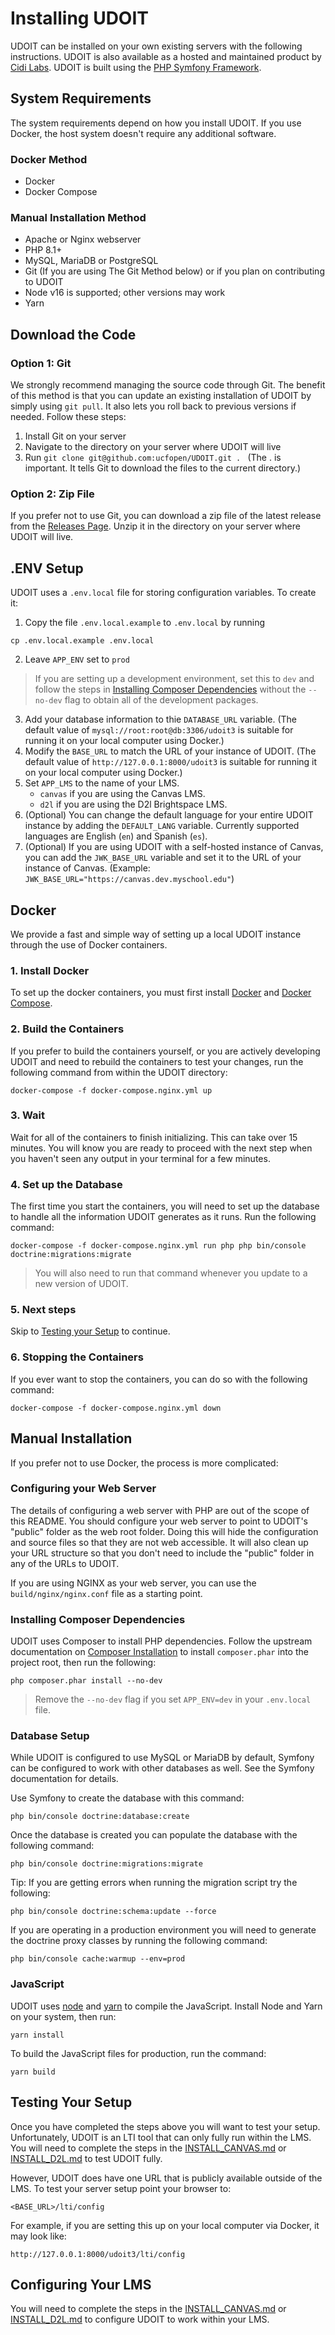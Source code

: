 # Installing UDOIT
UDOIT can be installed on your own existing servers with the following instructions. UDOIT is also available as a hosted and maintained product by [Cidi Labs](https://cidilabs.com). UDOIT is built using the [PHP Symfony Framework](https://symfony.com).

## System Requirements
The system requirements depend on how you install UDOIT.  If you use Docker, the host system doesn't require any additional software.

### Docker Method
* Docker
* Docker Compose

### Manual Installation Method
* Apache or Nginx webserver
* PHP 8.1+
* MySQL, MariaDB or PostgreSQL
* Git (If you are using The Git Method below) or if you plan on contributing to UDOIT
* Node v16 is supported; other versions may work
* Yarn

## Download the Code
### Option 1: Git
We strongly recommend managing the source code through Git. The benefit of this method is that you can update an existing installation of UDOIT by simply using `git pull`. It also lets you roll back to previous versions if needed. Follow these steps:

1. Install Git on your server
2. Navigate to the directory on your server where UDOIT will live
3. Run `git clone git@github.com:ucfopen/UDOIT.git . ` (The . is important. It tells Git to download the files to the current directory.)

### Option 2: Zip File
If you prefer not to use Git, you can download a zip file of the latest release from the [Releases Page](https://github.com/ucfopen/UDOIT/releases).  Unzip it in the directory on your server where UDOIT will live.

## .ENV Setup
UDOIT uses a `.env.local` file for storing configuration variables. To create it:

1. Copy the file `.env.local.example` to `.env.local` by running
```
cp .env.local.example .env.local
```
2. Leave `APP_ENV` set to `prod`
> If you are setting up a development environment, set this to `dev` and follow the steps in [Installing Composer Dependencies](#installing-composer-dependencies) without the `--no-dev` flag to obtain all of the development packages.
3. Add your database information to thie `DATABASE_URL` variable.  (The default value of `mysql://root:root@db:3306/udoit3` is suitable for running it on your local computer using Docker.)
4. Modify the `BASE_URL` to match the URL of your instance of UDOIT.  (The default value of `http://127.0.0.1:8000/udoit3` is suitable for running it on your local computer using Docker.)
5. Set `APP_LMS` to the name of your LMS.
   * `canvas` if you are using the Canvas LMS.
   * `d2l` if you are using the D2l Brightspace LMS.
6. (Optional) You can change the default language for your entire UDOIT instance by adding the `DEFAULT_LANG` variable. Currently supported languages are English (`en`) and Spanish (`es`).
7. (Optional) If you are using UDOIT with a self-hosted instance of Canvas, you can add the `JWK_BASE_URL` variable and set it to the URL of your instance of Canvas. (Example: `JWK_BASE_URL="https://canvas.dev.myschool.edu"`)

## Docker
We provide a fast and simple way of setting up a local UDOIT instance through the use of Docker containers.

### 1. Install Docker
To set up the docker containers, you must first install [Docker](https://docs.docker.com/get-docker/) and [Docker Compose](https://docs.docker.com/compose/install/).

### 2. Build the Containers
If you prefer to build the containers yourself, or you are actively developing UDOIT and need to rebuild the containers to test your changes, run the following command from within the UDOIT directory:

    docker-compose -f docker-compose.nginx.yml up

### 3. Wait
Wait for all of the containers to finish initializing.  This can take over 15 minutes.  You will know you are ready to proceed with the next step when you haven't seen any output in your terminal for a few minutes.

### 4. Set up the Database
The first time you start the containers, you will need to set up the database to handle all the information UDOIT generates as it runs.  Run the following command:

    docker-compose -f docker-compose.nginx.yml run php php bin/console doctrine:migrations:migrate

> You will also need to run that command whenever you update to a new version of UDOIT.

### 5. Next steps
Skip to [Testing your Setup](#testing-your-setup) to continue.

### 6. Stopping the Containers
If you ever want to stop the containers, you can do so with the following command:

    docker-compose -f docker-compose.nginx.yml down



## Manual Installation
If you prefer not to use Docker, the process is more complicated:

### Configuring your Web Server
The details of configuring a web server with PHP are out of the scope of this README. You should configure your web server to point to UDOIT's "public" folder as the web root folder. Doing this will hide the configuration and source files so that they are not web accessible. It will also clean up your URL structure so that you don't need to include the "public" folder in any of the URLs to UDOIT.

If you are using NGINX as your web server, you can use the `build/nginx/nginx.conf` file as a starting point.

### Installing Composer Dependencies
UDOIT uses Composer to install PHP dependencies. Follow the upstream documentation on [Composer Installation](https://getcomposer.org/download/) to install `composer.phar` into the project root, then run the following:

    php composer.phar install --no-dev

> Remove the `--no-dev` flag if you set `APP_ENV=dev` in your `.env.local` file.

### Database Setup
While UDOIT is configured to use MySQL or MariaDB by default, Symfony can be configured to work with other databases as well. See the Symfony documentation for details.

Use Symfony to create the database with this command:

    php bin/console doctrine:database:create

Once the database is created you can populate the database with the following command:

    php bin/console doctrine:migrations:migrate

Tip: If you are getting errors when running the migration script try the following:

    php bin/console doctrine:schema:update --force

If you are operating in a production environment you will need to generate the doctrine proxy classes by running the following command:

    php bin/console cache:warmup --env=prod

### JavaScript
UDOIT uses [node](https://nodejs.org) and [yarn](https://yarnpkg.com/) to compile the JavaScript. Install Node and Yarn on your system, then run:

    yarn install

To build the JavaScript files for production, run the command:

    yarn build

## Testing Your Setup
Once you have completed the steps above you will want to test your setup. Unfortunately, UDOIT is an LTI tool that can only fully run within the LMS. You will need to complete the steps in the [INSTALL_CANVAS.md](INSTALL_CANVAS.md) or [INSTALL_D2L.md](INSTALL_D2L.md) to test UDOIT fully.

However, UDOIT does have one URL that is publicly available outside of the LMS. To test your server setup point your browser to:

    <BASE_URL>/lti/config

For example, if you are setting this up on your local computer via Docker, it may look like:

    http://127.0.0.1:8000/udoit3/lti/config

## Configuring Your LMS
You will need to complete the steps in the [INSTALL_CANVAS.md](INSTALL_CANVAS.md) or [INSTALL_D2L.md](INSTALL_D2L.md) to configure UDOIT to work within your LMS.
